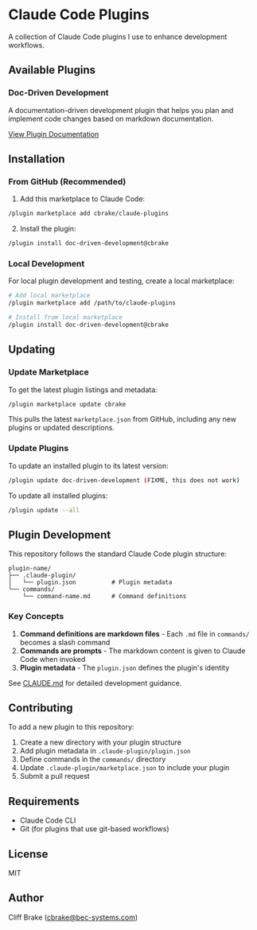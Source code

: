 # Claude Code Plugins

A collection of Claude Code plugins I use to enhance development
workflows.

## Available Plugins

### Doc-Driven Development

A documentation-driven development plugin that helps you plan and implement code
changes based on markdown documentation.

[View Plugin Documentation](./doc-driven-development/README.md)

## Installation

### From GitHub (Recommended)

1. Add this marketplace to Claude Code:

```bash
/plugin marketplace add cbrake/claude-plugins
```

2. Install the plugin:

```bash
/plugin install doc-driven-development@cbrake
```

### Local Development

For local plugin development and testing, create a local marketplace:

```bash
# Add local marketplace
/plugin marketplace add /path/to/claude-plugins

# Install from local marketplace
/plugin install doc-driven-development@cbrake
```

## Updating

### Update Marketplace

To get the latest plugin listings and metadata:

```bash
/plugin marketplace update cbrake
```

This pulls the latest `marketplace.json` from GitHub, including any new plugins
or updated descriptions.

### Update Plugins

To update an installed plugin to its latest version:

```bash
/plugin update doc-driven-development (FIXME, this does not work)
```

To update all installed plugins:

```bash
/plugin update --all
```

## Plugin Development

This repository follows the standard Claude Code plugin structure:

```
plugin-name/
├── .claude-plugin/
│   └── plugin.json          # Plugin metadata
└── commands/
    └── command-name.md      # Command definitions
```

### Key Concepts

1. **Command definitions are markdown files** - Each `.md` file in `commands/`
   becomes a slash command
2. **Commands are prompts** - The markdown content is given to Claude Code when
   invoked
3. **Plugin metadata** - The `plugin.json` defines the plugin's identity

See [CLAUDE.md](./CLAUDE.md) for detailed development guidance.

## Contributing

To add a new plugin to this repository:

1. Create a new directory with your plugin structure
2. Add plugin metadata in `.claude-plugin/plugin.json`
3. Define commands in the `commands/` directory
4. Update `.claude-plugin/marketplace.json` to include your plugin
5. Submit a pull request

## Requirements

- Claude Code CLI
- Git (for plugins that use git-based workflows)

## License

MIT

## Author

Cliff Brake (cbrake@bec-systems.com)
